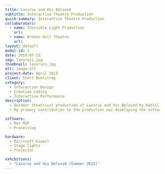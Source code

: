 ```yaml
---
title: Lazurus and His Beloved
subtitle: Interactive Theatre Production
quick-summary: Interactive Theatre Production
collaborators:
  - name: Invisible Light Production
    url:
  - name: Broken Hill Theatre
    url:
layout: default
modal-id: 1
date: 2014-07-15
img: lazurus1.jpg
thumbnail: lazurus1.jpg
alt: image-alt
project-date: April 2013
client: Start Bootstrap
category:
  - Interaction Design
  - Creative Coding
  - Interactive Performance
description:
  - Outdoor theatrical production of Lazarus and His Beloved by Kahlil Gibran, in collaboration with Broken Hill Theatre. In this production, we created an interactive projection mapping system which was use to project visuals onto the set. Using the Kinect we tracked the actors and positioned "halos" around the actor's heads, acting as a follow spotlight.
  - My primary contribution to the production was developing the software which mapped Actor's position data gather from the Kinect unto the custom geometry projection surface.

software:
  - Max MSP
  - Processing

hardware:
  - Microsoft Kinect
  - Stage lights
  - Projector

exhibitions:
  - "Lazurus and His Beloved (Summer 2015)"
---
```

